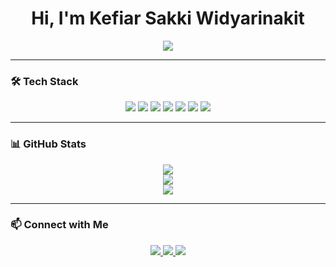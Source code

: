 <h1 align="center">Hi, I'm Kefiar Sakki Widyarinakit</h1>

<p align="center">
  <a href="https://git.io/typing-svg">
    <img src="https://readme-typing-svg.herokuapp.com?font=Fira+Code&size=22&pause=1000&center=true&vCenter=true&width=500&lines=Fullstack+Web+Developer;Laravel+%7C+TailwindCSS;Always+learning+new+things!🤙🏻">
  </a>
</p>

---

### 🛠 Tech Stack
<p align="center">
  <img src="https://img.shields.io/badge/php-%23777BB4.svg?style=for-the-badge&logo=php&logoColor=white" />
  <img src="https://img.shields.io/badge/html5-%23E34F26.svg?style=for-the-badge&logo=html5&logoColor=white" />
  <img src="https://img.shields.io/badge/css3-%231572B6.svg?style=for-the-badge&logo=css3&logoColor=white" />
  <img src="https://img.shields.io/badge/alpinejs-%238BC0D0.svg?style=for-the-badge&logo=alpinedotjs&logoColor=white" />
  <img src="https://img.shields.io/badge/jquery-%230769AD.svg?style=for-the-badge&logo=jquery&logoColor=white" />
  <img src="https://img.shields.io/badge/laravel-%23FF2D20.svg?style=for-the-badge&logo=laravel&logoColor=white" />
  <img src="https://img.shields.io/badge/tailwindcss-%2338B2AC.svg?style=for-the-badge&logo=tailwind-css&logoColor=white" />
</p>

---

### 📊 GitHub Stats
<div align="center">
  <img src="https://github-readme-stats.vercel.app/api?username=keffswida&theme=dark&hide_border=true&include_all_commits=false&count_private=false" />
  <br/>
  <img src="https://nirzak-streak-stats.vercel.app/?user=keffswida&theme=dark&hide_border=true" />
  <br/>
  <img src="https://github-readme-stats.vercel.app/api/top-langs/?username=keffswida&theme=dark&hide_border=true&include_all_commits=false&count_private=false&layout=compact" />
</div>

---

### 📫 Connect with Me
<p align="center">
  <a href="https://linkedin.com/in/kefiarsakkiw" target="_blank">
    <img src="https://img.shields.io/badge/LinkedIn-%230077B5.svg?style=for-the-badge&logo=linkedin&logoColor=white" />
  </a>
  <a href="https://instagram.com/keffswida" target="_blank"> 
  <img src="https://img.shields.io/badge/Instagram-%23E4405F.svg?style=for-the-badge&logo=instagram&logoColor=white" /> 
  </a>
  <a href="mailto:kefiarsakki762@gmail.com">
    <img src="https://img.shields.io/badge/Email-%23D14836.svg?style=for-the-badge&logo=gmail&logoColor=white" />
  </a>
</p>
